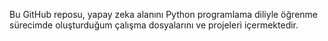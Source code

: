 Bu GitHub reposu, yapay zeka alanını Python programlama diliyle öğrenme sürecimde oluşturduğum çalışma dosyalarını ve projeleri içermektedir.

